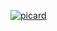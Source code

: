 [![picard](http://img.youtube.com/vi/X6oUz1v17Uo/0.jpg)](http://www.youtube.com/watch?v=X6oUz1v17Uo "picard")
